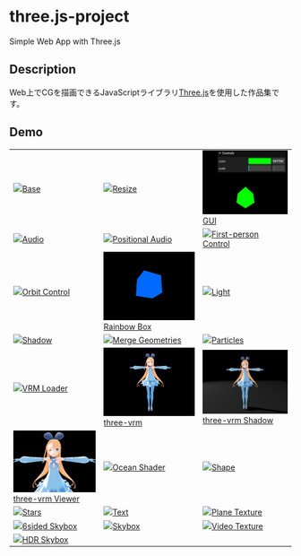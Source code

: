# three.js-project

Simple Web App with Three.js

## Description

Web上でCGを描画できるJavaScriptライブラリ[Three.js](https://threejs.org/)を使用した作品集です。

## Demo

<table>
  <tr>
    <td><a href="https://akkunlab.dev/three.js-project/examples/base.html"><img src="images/examples_base.png">Base</a></td>
    <td><a href="https://akkunlab.dev/three.js-project/examples/resize.html"><img src="images/examples_resize.png">Resize</a></td>
    <td><a href="https://akkunlab.dev/three.js-project/examples/gui.html"><img src="images/examples_gui.png">GUI</a></td>
  </tr>
  <tr>
    <td><a href="https://akkunlab.dev/three.js-project/examples/audio_global.html"><img src="images/examples_audio_global.png">Audio</a></td>
    <td><a href="https://akkunlab.dev/three.js-project/examples/audio_positional.html"><img src="images/examples_audio_positional.png">Positional Audio</a></td>
    <td><a href="https://akkunlab.dev/three.js-project/examples/controls_first_person.html"><img src="images/examples_controls_first_person.png">First-person Control</a></td>
  </tr>
  <tr>
    <td><a href="https://akkunlab.dev/three.js-project/examples/controls_orbit.html"><img src="images/examples_controls_orbit.png">Orbit Control</a></td>
    <td><a href="https://akkunlab.dev/three.js-project/examples/rainbow_box.html"><img src="images/examples_rainbow_box.png">Rainbow Box</a></td>
    <td><a href="https://akkunlab.dev/three.js-project/examples/light_light.html"><img src="images/examples_light_light.png">Light</a></td>
  </tr>
  <tr>
    <td><a href="https://akkunlab.dev/three.js-project/examples/light_shadow.html"><img src="images/examples_light_shadow.png">Shadow</a></td>
    <td><a href="https://akkunlab.dev/three.js-project/examples/merge_geometries.html"><img src="images/examples_merge_geometries.png">Merge Geometries</a></td>
    <td><a href="https://akkunlab.dev/three.js-project/examples/particles.html"><img src="images/examples_particles.png">Particles</a></td>
  </tr>
  <tr>
    <td><a href="https://akkunlab.dev/three.js-project/examples/loader_vrm.html"><img src="images/examples_loader_vrm.png">VRM Loader</a></td>
    <td><a href="https://akkunlab.dev/three.js-project/examples/loader_three-vrm.html"><img src="images/examples_loader_three-vrm.png">three-vrm</a></td>
    <td><a href="https://akkunlab.dev/three.js-project/examples/loader_three-vrm_shadow.html"><img src="images/examples_loader_three-vrm_shadow.png">three-vrm Shadow</a></td>
  </tr>
  <tr>
    <td><a href="https://akkunlab.dev/three.js-project/examples/loader_three-vrm_viewer.html"><img src="images/examples_loader_three-vrm_viewer.png">three-vrm Viewer</a></td>
    <td><a href="https://akkunlab.dev/three.js-project/examples/shaders_ocean.html"><img src="images/examples_shaders_ocean.png">Ocean Shader</a></td>
    <td><a href="https://akkunlab.dev/three.js-project/examples/shape.html"><img src="images/examples_shape.png">Shape</a></td>
  </tr>
  <tr>
    <td><a href="https://akkunlab.dev/three.js-project/examples/stars.html"><img src="images/examples_stars.png">Stars</a></td>
    <td><a href="https://akkunlab.dev/three.js-project/examples/text.html"><img src="images/examples_text.png">Text</a></td>
    <td><a href="https://akkunlab.dev/three.js-project/examples/texture_plane.html"><img src="images/examples_texture_plane.png">Plane Texture</a></td>
  </tr>
  <tr>
    <td><a href="https://akkunlab.dev/three.js-project/examples/texture_skybox_6sided.html"><img src="images/examples_texture_skybox_6sided.png">6sided Skybox</a></td>
    <td><a href="https://akkunlab.dev/three.js-project/examples/texture_skybox.html"><img src="images/examples_texture_skybox.png">Skybox</a></td>
    <td><a href="https://akkunlab.dev/three.js-project/examples/texture_video.html"><img src="images/examples_texture_video.png">Video Texture</a></td>
  </tr>
  <tr>
    <td><a href="https://akkunlab.dev/three.js-project/examples/texture_skybox_hdr.html"><img src="images/examples_texture_skybox_hdr.png">HDR Skybox</a></td>
  </tr>
</table>
